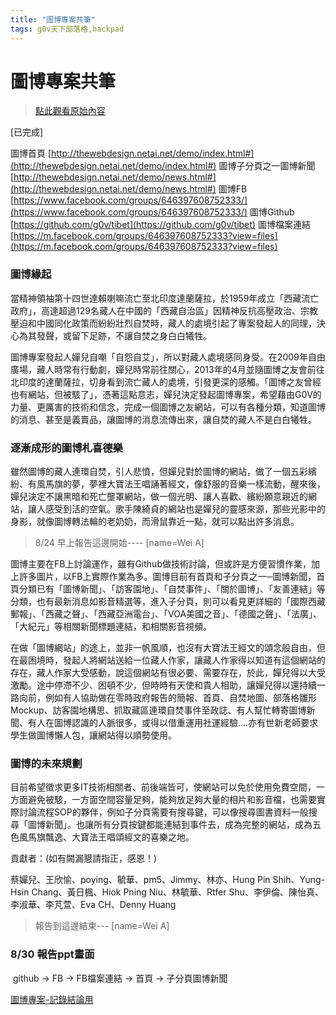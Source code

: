 ```yaml
---
title: "圖博專案共筆"
tags: g0v天下部落格,hackpad
---
```


# 圖博專案共筆

> [點此觀看原始內容](https://g0v.hackpad.tw/ocinSG3jCJF)

\[已完成\]

圖博首頁 [http://thewebdesign.netai.net/demo/index.html#](http://thewebdesign.netai.net/demo/index.html#)
圖博子分頁之一圖博新聞 [http://thewebdesign.netai.net/demo/news.html#](http://thewebdesign.netai.net/demo/news.html#)
圖博FB [https://www.facebook.com/groups/646397608752333/](https://www.facebook.com/groups/646397608752333/)
圖博Github [https://github.com/g0v/tibet](https://github.com/g0v/tibet)
圖博檔案連結 [https://m.facebook.com/groups/646397608752333?view=files](https://m.facebook.com/groups/646397608752333?view=files)

### 圖博緣起


當精神領袖第十四世達賴喇嘛流亡至北印度達蘭薩拉，於1959年成立「西藏流亡政府」，高達超過129名藏人在中國的「西藏自治區」因精神反抗高壓政治、宗教壓迫和中國同化政策而紛紛壯烈自焚時，藏人的處境引起了專案發起人的同理，決心為其發聲，或留下足跡，不讓自焚之身白白犧牲。

圖博專案發起人嬋兒自嘲「自怨自艾」，所以對藏人處境感同身受。在2009年自由廣場，藏人時常有行動劇，嬋兒時常前往關心，2013年的4月並隨圖博之友會前往北印度的達蘭薩拉，切身看到流亡藏人的處境，引發更深的感觸。「圖博之友曾經也有網站，但被駭了」，憑著這點意志，嬋兒決定發起圖博專案，希望藉由G0V的力量、更厲害的技術和信念，完成一個圖博之友網站，可以有各種分類，知道圖博的消息、甚至是義賣品，讓圖博的消息流傳出來，讓自焚的藏人不是白白犧牲。

### 逐漸成形的圖博札喜德樂


雖然圖博的藏人連環自焚，引人悲憤，但嬋兒對於圖博的網站，做了一個五彩繽紛、有風馬旗的夢，夢裡大寶法王唱誦著經文，像舒服的音樂一樣流動，醒來後，嬋兒決定不讓黑暗和死亡壟罩網站，做一個光明、讓人喜歡、繽紛願意親近的網站，讓人感受到活的空氣。歌手陳綺貞的網站也是嬋兒的靈感來源，那些光影中的身影，就像圖博轉法輪的老奶奶，而滑鼠靠近一點，就可以點出許多消息。
> 8/24 早上報告這邊開始----
> [name=Wei A]

圖博主要在FB上討論運作，雖有Github做技術討論，但或許是方便習慣作業，加上許多圖片，以FB上實際作業為多。圖博目前有首頁和子分頁之一─圖博新聞，首頁分類已有「圖博新聞」、「訪客園地」、「自焚事件」、「關於圖博」、「友善連結」等分類，也有最新消息如影音精選等，進入子分頁，則可以看見更詳細的「國際西藏郵報」、「西藏之聲」、「西藏亞洲電台」、「VOA美國之音」、「德國之聲」、「法廣」、「大紀元」等相關新聞標題連結，和相關影音視頻。

在做「圖博網站」的途上，並非一帆風順，也沒有大寶法王經文的頌念般自由，但在最困境時，發起人將網站送給一位藏人作家，讓藏人作家得以知道有這個網站的存在，藏人作家大受感動，說這個網站有很必要、需要存在，於此，嬋兒得以大受激勵。途中停滯不少、困頓不少，但時時有天使和貴人相助，讓嬋兒得以還持續一路向前，例如有人協助做在零時政府報告的簡報、首頁、自焚地圖、部落格雛形Mockup、訪客園地構思、抓取藏區連環自焚事件至政誌、有人幫忙轉寄圖博新聞、有人在圖博認識的人脈很多，或得以借重運用社運經驗....亦有世新老師要求學生做圖博懶人包，讓網站得以順勢使用。

### 圖博的未來規劃


目前希望徵求更多IT技術相關者、前後端皆可，使網站可以免於使用免費空間，一方面避免被駭，一方面空間容量足夠，能夠放足夠大量的相片和影音檔，也需要實際討論流程SOP的夥伴，例如子分頁需要有搜尋鍵，可以像搜尋圖書資料一般搜尋「圖博新聞」。也讓所有分頁按鍵都能連結到事件去，成為完整的網站，成為五色風馬旗飄逸、大寶法王唱頌經文的喜樂之地。

貢獻者：(如有闕漏懇請指正，感恩！)

蔡嬋兒、王欣愉、poying、毓華、pm5、Jimmy、林亦、Hung Pin Shih、Yung-Hsin Chang、黃日楓、Hiok Pning Niu、林毓華、Rtfer Shu、李伊倫、陳怡真、李淑華、李芃萱、Eva CH、Denny Huang
> 報告到這邊結束---
> [name=Wei A]


### 8/30 報告ppt畫面

 github → FB → FB檔案連結 → 首頁 → 子分頁圖博新聞

[圖博專案-記錄結論用](https://g0v.hackpad.tw/--jmGGhQODGCW)




